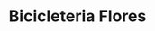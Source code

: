 ---
title: "Bicicleteria Flores"
url: /ciudad-autonoma-de-buenos-aires/bicicleteria-flores-avenida-san-pedrito/
shop: Fahrrad
---